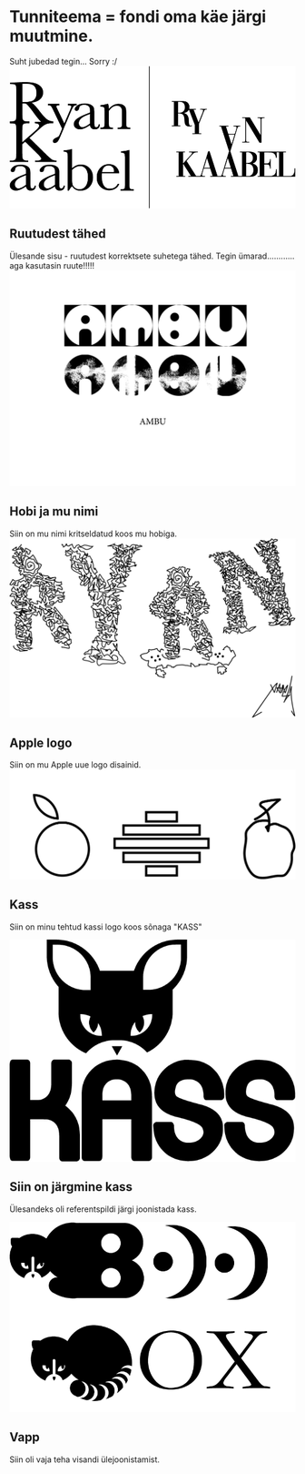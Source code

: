 # Tunniteema = fondi oma käe järgi muutmine.
Suht jubedad tegin...
Sorry :/
![Nimi märgiks](./images/nimimargiks.png)

## Ruutudest tähed
Ülesande sisu - ruutudest korrektsete suhetega tähed.
Tegin ümarad............ aga kasutasin ruute!!!!!
![Nimi märgiks](./images/ambu.png)

## Hobi ja mu nimi
Siin on mu nimi kritseldatud koos mu hobiga.
![Nimi märgiks](./images/ryanrula.png)

## Apple logo
Siin on mu Apple uue logo disainid.
![Nimi märgiks](./images/APPLE.logo.png)

## Kass
Siin on minu tehtud kassi logo koos sõnaga "KASS"

![Nimi märgiks](./images/KIISU.png)

## Siin on järgmine kass
Ülesandeks oli referentspildi järgi joonistada kass.

![Nimi märgiks](./images/kiisud22.png)

## Vapp
Siin oli vaja teha visandi ülejoonistamist.





